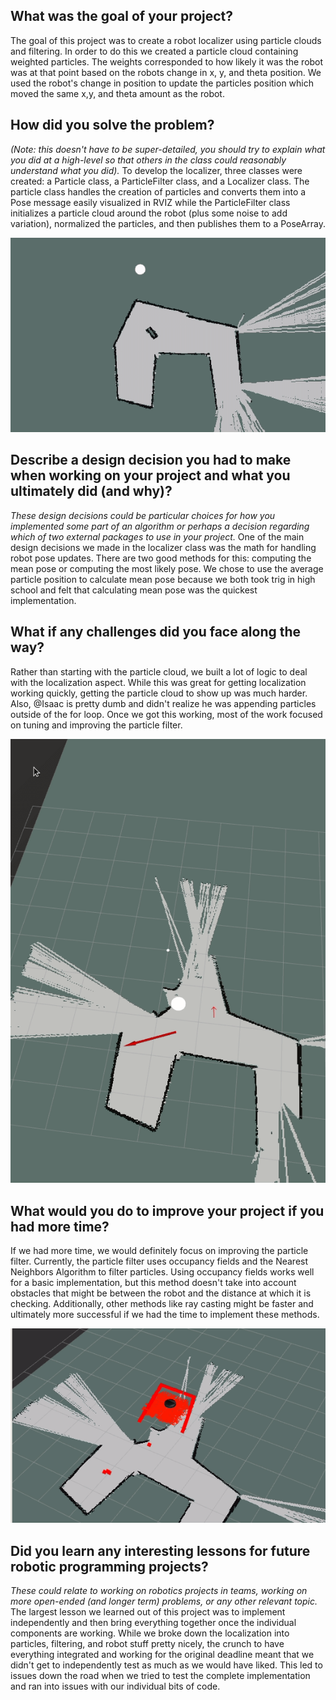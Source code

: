 ## What was the goal of your project?
The goal of this project was to create a robot localizer using particle clouds
and filtering. In order to do this we created a particle cloud containing
weighted particles. The weights corresponded to how likely it was the robot was
at that point based on the robots change in x, y, and theta position. We used
the robot's change in position to update the particles position which moved the
same x,y, and theta amount as the robot. 

## How did you solve the problem? 
*(Note: this doesn't have to be super-detailed, you should try to explain what you did at a high-level so that others in the class could reasonably understand what you did).*
To develop the localizer, three classes were created: a Particle class, a ParticleFilter class, and a Localizer class. The particle class handles the creation of particles and converts them into a Pose message easily visualized in RVIZ while the ParticleFilter class initializes a particle cloud around the robot (plus some noise to add variation), normalized the particles, and then publishes them to a PoseArray.

![GIF of our particle filter in action](https://github.com/isaacvandor/robot_localization/blob/master/media/filterclouds.gif)

## Describe a design decision you had to make when working on your project and what you ultimately did (and why)? 
*These design decisions could be particular choices for how you implemented some part of an algorithm or perhaps a decision regarding which of two external packages to use in your project.*
One of the main design decisions we made in the localizer class was the math for handling robot pose updates. There are two good methods for this: computing the mean pose or computing the most likely pose. We chose to use the average particle position to calculate mean pose because we both took trig in high school and felt that calculating mean pose was the quickest implementation.

## What if any challenges did you face along the way?
Rather than starting with the particle cloud, we built a lot of logic to deal with the localization aspect. While this was great for getting localization working quickly, getting the particle cloud to show up was much harder. Also, @Isaac is pretty dumb and didn't realize he was appending particles outside of the for loop. Once we got this working, most of the work focused on tuning and improving the particle filter. 

![GIF of our particle cloud just not even running at all](https://github.com/isaacvandor/robot_localization/blob/master/media/solonelyohsolonely.gif)

## What would you do to improve your project if you had more time?
If we had more time, we would definitely focus on improving the particle filter. Currently, the particle filter uses occupancy fields and the Nearest Neighbors Algorithm to filter particles. Using occupancy fields works well for a basic implementation, but this method doesn't take into account obstacles that might be between the robot and the distance at which it is checking. Additionally, other methods like ray casting might be faster and ultimately more successful if we had the time to implement these methods. 

![GIF of our "localizer" running](https://github.com/isaacvandor/robot_localization/blob/master/media/pfcloudrunning.gif)

## Did you learn any interesting lessons for future robotic programming projects?
*These could relate to working on robotics projects in teams, working on more
open-ended (and longer term) problems, or any other relevant topic.*
The largest lesson we learned out of this project was to implement independently and then bring everything together once the individual components are working. While we broke down the localization into particles, filtering, and robot stuff pretty nicely, the crunch to have everything integrated and working for the original deadline meant that we didn't get to independently test as much as we would have liked. This led to issues down the road when we tried to test the complete implementation and ran into issues with our individual bits of code. 
